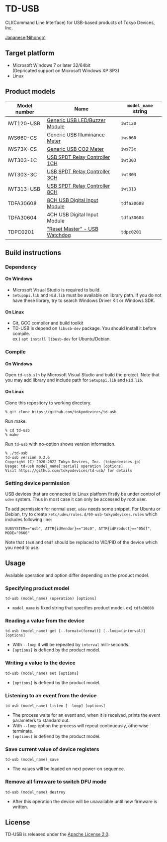 # TD-USB

CLI(Command Line Interface) for USB-based products of Tokyo Devices, Inc.

[Japanese(Nihongo)](README_ja.md)

## Target platform

- Microsoft Windows 7 or later 32/64bit  
  (Depricated support on Microsoft Windows XP SP3)
- Linux


## Product models

|Model number|Name|`model_name` string|
|-------|-----|---------------|
|IWT120-USB|[Generic USB LED/Buzzer Module](https://tokyodevices.com/items/201)|`iwt120`|
|IWS660-CS|[Generic USB Illuminance Meter](https://tokyodevices.com/items/228)|`iws660`|
|IWS73X-CS|[Generic USB CO2 Meter](https://tokyodevices.com/items/205)|`iws73x`|
|IWT303-1C|[USB SPDT Relay Controller 1CH](https://tokyodevices.com/items/148)|`iwt303`|
|IWT303-3C|[USB SPDT Relay Controller 3CH](https://tokyodevices.com/items/149)|`iwt303`|
|IWT313-USB|[USB SPDT Relay Controller 8CH](https://tokyodevices.com/items/149)|`iwt313`|
|TDFA30608|[8CH USB Digital Input Module](https://tokyodevices.com/items/284)|`tdfa30608`|
|TDFA30604|4CH USB Digital Input Module|`tdfa30604`|
|TDPC0201|["Reset Master" - USB Watchdog](https://tokyodevices.com/items/288)|`tdpc0201`|


## Build instructions

### Dependency

#### On Windows

- Microsoft Visual Studio is required to build.
- `Setupapi.lib` and `Hid.lib` must be available on library path. 
If you do not have these library, try to search Windows Driver Kit or Windows SDK. 

#### On Linux

- Git, GCC compiler and build toolkit
- TD-USB is depend on `libusb-dev` package. You should install it before compile.  
   ex.) `apt install libusb-dev` for Ubuntu/Debian.

### Compile

#### On Windows

Open `td-usb.sln` by Microsoft Visual Studio and build the project.
Note that you may add library and include path for `Setupapi.lib` and `Hid.lib`.

#### On Linux

Clone this repository to working directory. 


    % git clone https://github.com/tokyodevices/td-usb


Run make.


    % cd td-usb
    % make


Run `td-usb` with no-option shows version information.


    % ./td-usb
    td-usb version 0.2.6
    Copyright (C) 2020-2022 Tokyo Devices, Inc. (tokyodevices.jp)
    Usage: td-usb model_name[:serial] operation [options]
    Visit https://github.com/tokyodevices/td-usb/ for details


### Setting device permission

USB devices that are connected to Linux platform firstly be under control of `udev` system.
Thus in most case it can only be accessed by root user. 

To add permission for normal user, `udev` needs some snippet. 
For Ubuntu or Debian, try to create `/etc/udev/rules.d/99-usb-tokyodevices.rules` which includes following line:

    SUBSYSTEM=="usb", ATTR{idVendor}=="16c0", ATTR{idProduct}=="05df", MODE="0666"

Note that `16c0` and `05df` should be replaced to VID/PID of the device which you need to use. 


## Usage

Available operation and option differ depending on the product model.


### Specifying product model

    td-usb (model_name) (operation) [options]

- `model_name` is fixed string that specifies product model. ex) `tdfa30608`


### Reading a value from the device

    td-usb (model_name) get [--format=(format)] [--loop=(interval)] [options]

- With `--loop` it will be repeated by `interval` milli-seconds.
- `[options]` is defiend by the product model.

### Writing a value to the device

    td-usb (model_name) set [options]

- `[options]` is defiend by the product model.


### Listening to an event from the device

    td-usb (model_name) listen [--loop] [options]

- The process waits for an event and, when it is received, prints the event parameters to standard out.
- With `--loop` option the process will repeat continuously, otherwise terminate.
- `[options]` is defiend by the product model.


### Save current value of device registers

    td-usb (model_name) save

- The values will be loaded on next power-on sequence.


### Remove all firmware to switch DFU mode

    td-usb (model_name) destroy

- After this operation the device will be unavailable until new firmware is written.




## License

TD-USB is released under the [Apache License 2.0](https://www.apache.org/licenses/LICENSE-2.0).
